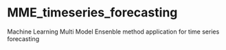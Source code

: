 # MME_timeseries_forecasting
Machine Learning Multi Model Ensenble method application for time series forecasting
